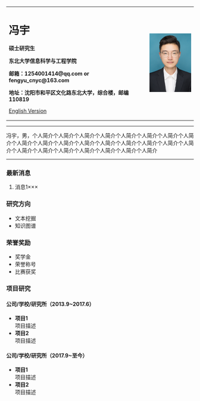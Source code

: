 <div>
<table border="0">
  <tr>
    <td width="75%">
      <h1>冯宇</h1>
      <p><b>硕士研究生</b></p>
      <p><b>东北大学信息科学与工程学院</b></p>
      <p><b>邮箱：1254001414@qq.com or fengyu_cnyc@163.com</b></p>
      <p><b>地址：沈阳市和平区文化路东北大学，综合楼，邮编110819</b></p>
      <p><a href="/index-en.html">English Version</a></p>
    </td>
    <td width="25%">
      <img src="/QQ图片20201007223050.jpg" width="100%">
    </td>
  </tr>
</table>
</div>

---

冯宇，男，个人简介个人简介个人简介个人简介个人简介个人简介个人简介个人简介个人简介个人简介个人简介个人简介个人简介个人简介个人简介个人简介个人简介个人简介个人简介个人简介个人简介个人简介个人简介个人简介

---

### 最新消息
1. 消息1×××

### 研究方向
- 文本挖掘
- 知识图谱

### 荣誉奖励
- 奖学金
- 荣誉称号
- 比赛获奖

### 项目研究
#### 公司/学校/研究所（2013.9~2017.6）
- **项目1**  
项目描述
- **项目2**  
项目描述

#### 公司/学校/研究所（2017.9~至今）
- **项目1**  
项目描述
- **项目2**  
项目描述
